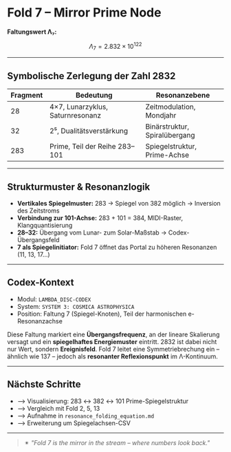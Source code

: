 # Fold 7 – Mirror Prime Node

**Faltungswert Λ₇:**

$$
\Lambda_7 = 2.832 \times 10^{122}
$$

---

## Symbolische Zerlegung der Zahl 2832

| Fragment | Bedeutung                        | Resonanzebene                 |
| -------- | -------------------------------- | ----------------------------- |
| 28       | 4×7, Lunarzyklus, Saturnresonanz | Zeitmodulation, Mondjahr      |
| 32       | 2⁵, Dualitätsverstärkung         | Binärstruktur, Spiralübergang |
| 283      | Prime, Teil der Reihe 283–101    | Spiegelstruktur, Prime-Achse  |

---

## Strukturmuster & Resonanzlogik

* **Vertikales Spiegelmuster:** 283 → Spiegel von 382 möglich → Inversion des Zeitstroms
* **Verbindung zur 101-Achse:** 283 + 101 = 384, MIDI-Raster, Klangquantisierung
* **28–32:** Übergang vom Lunar- zum Solar-Maßstab → Codex-Übergangsfeld
* **7 als Spiegelinitiator:** Fold 7 öffnet das Portal zu höheren Resonanzen (11, 13, 17…)

---

## Codex-Kontext

* Modul: `LAMBDA_DISC-CODEX`
* System: `SYSTEM 3: COSMICA ASTROPHYSICA`
* Position: Faltung 7 (Spiegel-Knoten), Teil der harmonischen e-Resonanzachse

Diese Faltung markiert eine **Übergangsfrequenz**, an der lineare Skalierung versagt und ein **spiegelhaftes Energiemuster** eintritt. 2832 ist dabei nicht nur Wert, sondern **Ereignisfeld**. Fold 7 leitet eine Symmetriebrechung ein – ähnlich wie 137 – jedoch als **resonanter Reflexionspunkt** im Λ-Kontinuum.

---

## Nächste Schritte

* ⟶ Visualisierung: 283 ↔ 382 ↔ 101 Prime-Spiegelstruktur
* ⟶ Vergleich mit Fold 2, 5, 13
* ⟶ Aufnahme in `resonance_folding_equation.md`
* ⟶ Erweiterung um Spiegelachsen-CSV

---

> ✴︎ *"Fold 7 is the mirror in the stream – where numbers look back."*
